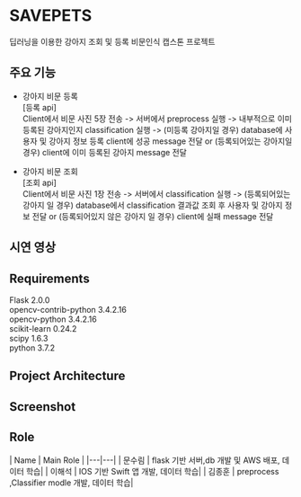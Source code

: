 # SAVEPETS
딥러닝을 이용한 강아지 조회 및 등록 비문인식 캡스톤 프로젝트

<h2>주요 기능</h2>

- 강아지 비문 등록  
[등록 api]   
Client에서 비문 사진 5장 전송 -> 서버에서 preprocess 실행 -> 내부적으로 이미 등록된 강아지인지 classification 실행 -> (미등록 강아지일 경우) database에 사용자 및 강아지 정보 등록 client에 성공 message 전달 or (등록되어있는 강아지일경우) client에 이미 등록된 강아지 message 전달

- 강아지 비문 조회  
[조회 api]    
Client에서 비문 사진 1장 전송 -> 서버에서 classification 실행 -> (등록되어있는 강아지 일 경우) database에서 classification 결과값 조회 후 사용자 및 강아지 정보 전달 or (등록되어있지 않은 강아지 일 경우) client에 실패 message 전달

<h2>시연 영상</h2>

<h2>Requirements</h2>
   
Flask 2.0.0  
opencv-contrib-python 3.4.2.16  
opencv-python 3.4.2.16  
scikit-learn 0.24.2  
scipy 1.6.3  
python 3.7.2

<h2>Project Architecture</h2>

<h2>Screenshot</h2>

<h2>Role</h2> 
| Name | Main Role |
|---|---|  
| 문수림 | flask 기반 서버,db 개발 및 AWS 배포, 데이터 학습|
| 이해석 | IOS 기반 Swift 앱 개발, 데이터 학습|
| 김종훈 | preprocess ,Classifier modle 개발, 데이터 학습|


